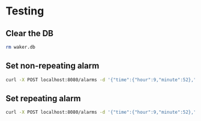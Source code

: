 # Testing
## Clear the DB
```bash
rm waker.db
```

## Set non-repeating alarm
```bash
curl -X POST localhost:8080/alarms -d '{"time":{"hour":9,"minute":52},"repeat":false}'
```

## Set repeating alarm
```bash
curl -X POST localhost:8080/alarms -d '{"time":{"hour":9,"minute":52},"repeat":true,"days":["sunday","monday","tuesday","wednesday","thursday","friday","saturday"]}'
```
